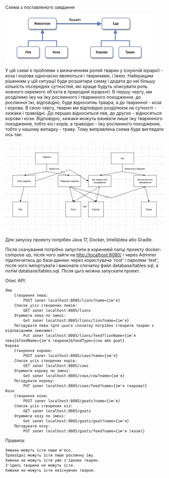 Схема з поставленого завдання

![task](readme/ZOO%20OOP%20Problem%20Schema.png)

У цій схемі є проблеми з визначенням ролей тварин у існуючій ієрархії - коза і корова одночасно являються і тваринами, і їжею.
Найкращим рішенням у цій ситуації буде розшитири схему і додати до неї більшу кількість посередніх сутностей,
які краще будуть описувати роль кожного окремого об'єкта в природній ієрархнії. В першу чергу,
ми розділимо їжу на їжу рослинного і тваринного походження, до рослинної їжі, відповідно, буде відноситиь трвара,
а до тваринної - коза і корова. В свою чергу, тварин ми відповідно розділюєм на сутності - хижаки і травоїдні.
До перших відноситься лев, до других - відносяться корови і кози. Відповідно, хижаки можуть вживати лише 
їжу тваринного походження, тобто кіз і корів, а травоїдні - їжу рослинного походження, тобто у нашому випадку - траву.
Тому виправлена схема буде виглядати ось так:

![solution](readme/img.png)

Для запуску проекту потрібен Java 17, Docker, IntellijIdea або Gradle.

Після скачування потрібно запустити в кореневій папці проекту docker-compose up,
після чого зайти на [http://localhost:8080/](http://localhost:8080/) і через Adminer підключитись до бази данних 
через користувача 'root' і паролем 'test', після чого імпортувати і виконати спочатку файл database/tables.sql,
а потім database/tables.sql. Після цьго можна запускати проект.

Опис API:

    Лев
        Створення лева:
            POST запит localhost:8085/lions?name={ім'я}
        Список усіх створених левів:
            GET запит localhost:8085/lions
        Отримати лева по імені:
            Get запит localhost:8085/lions/lion?name={ім'я}
        Погодувати лева (для цього спочатку потрібно створити тварин з відповідними іменами): 
            Put запит localhost:8085/lions/feed?lionName={ім'я лева}&foodName={ім'я тварини}&foodType={cow або goat}
    Корова
        Створення корови:
            POST запит localhost:8085/cows?name={ім'я}
        Список усіх створених корів:
            GET запит localhost:8085/cows
        Отримати корову по імені:
            Get запит localhost:8085/cows/cow?name={ім'я}
        Погодувати корову:
            PUT запит localhost:8085/cows/feed?name={ім'я (корови)}
    Коза
        Створення кози:
            POST запит localhost:8085/goats?name={ім'я}
        Список усіх створених кіз:
            GET запит localhost:8085/goats
        Отримати козу по імені:
            Get запит localhost:8085/goats/goat?name={ім'я}
        Погодувати козу:
            PUT запит localhost:8085/goats/feed?name={ім'я (кози)}


Правила:

    Хижаки можуть їсти лише м'ясо.
    Травоїдні можуть їсти лише рослинну їжу.
    Хижаки не можуть їсти уже з'їдених тварин.
    З'їдені тварини не можуть їсти.
    Хижаки не можуть їсти неіснуючих тварни.

            